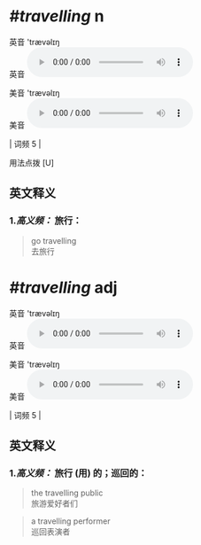 # ***\#travelling*** n
英音 'trævəlɪŋ  
英音
<audio src="./media/travelling-B.aac" controls="controls"></audio>

美音 'trævəlɪŋ  
美音
<audio src="./media/travelling-m.aac" controls="controls"></audio>



| 词频 5 |  

用法点拨  [U]

英文释义
---
### 1.*高义频：* **旅行：**  

 > go travelling  
 > 去旅行    


# ***\#travelling*** adj
英音 'trævəlɪŋ  
英音
<audio src="./media/travelling-B.aac" controls="controls"></audio>

美音 'trævəlɪŋ  
美音
<audio src="./media/travelling-m.aac" controls="controls"></audio>



| 词频 5 |  

英文释义
---
### 1.*高义频：* **旅行 (用) 的；巡回的：**  

 > the travelling public   
 > 旅游爱好者们    

 > a travelling performer  
 > 巡回表演者    


